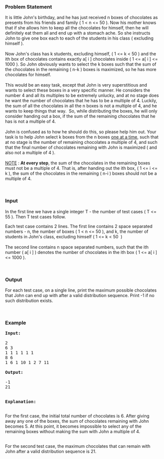<h3>Problem Statement</h3>
<p>It is little John's birthday, and he has just received n boxes of chocolates as presents from his friends and family ( 1 &lt; n &lt;= 50 ). Now his mother knows that if she allows him to keep all the chocolates for himself, then he will definitely eat them all and end up with a stomach ache. So she instructs John to give one box each to each of the students in his class ( excluding himself ).<br><br>Now John's class has k students, excluding himself, ( 1 &lt;= k &lt; 50 ) and the ith box of chocolates contains exactly a[ i ] chocolates inside ( 1 &lt;= a[ i ] &lt;= 1000 ). So John obviously wants to select the k boxes such that the sum of the chocolates in the remaining ( n-k ) boxes is maximized, so he has more chocolates for himself.<br><br>This would be an easy task, except that John is very superstitious and wants to select these boxes in a very specific manner. He considers the number 4 and all its multiples to be extremely unlucky, and at no stage does he want the number of chocolates that he has to be a multiple of 4. Luckily, the sum of all the chocolates in all the n boxes is not a multiple of 4, and he wants to keep things that way.&nbsp; So, while distributing the boxes, he will only consider handing out a box, if the sum of the remaining chocolates that he has is not a multiple of 4.<br><br>John is confused as to how he should do this, so please help him out. Your task is to help John select k boxes from the n boxes <span style="text-decoration: underline;">one at a time</span>, such that at no stage is the number of remaining chocolates a multiple of 4, and such that the final number of chocolates remaining with John is maximized ( and also not a multiple of 4 ). &nbsp;&nbsp; &nbsp;<br><br><span style="text-decoration: underline;">NOTE</span> : <strong>At every step</strong>, the sum of the chocolates in the remaining boxes must not be a multiple of 4. That is, after handing out the ith box, ( 1 &lt;= i &lt;= k ), the sum of the chocolates in the remaining ( n-i ) boxes should not be a multiple of 4.</p>
<p>&nbsp;</p>
<h3 style="text-align: left;">Input</h3>
<p>In the first line we have a single integer T - the number of test cases ( T &lt;= 55 ). Then T test cases follow.</p>
<p>Each test case contains 2 lines. The first line contains 2 space separated numbers - n, the number of boxes ( 1 &lt; n &lt;= 50 ), and k, the number of students in John's class, excluding himself ( 1 &lt;= k &lt; 50&nbsp; )<br><br>The second line contains n space separated numbers, such that the ith number ( a[ i ] ) denotes the number of chocolates in the ith box ( 1 &lt;= a[ i ] &lt;= 1000 ).</p>
<p>&nbsp;</p>
<h3 style="text-align: left;">Output</h3>
<p>For each test case, on a single line, print the maximum possible chocolates that John can end up with after a valid distribution sequence. Print -1 if no such distribution exists.</p>
<p>&nbsp;</p>
<h3 style="text-align: left;">Example</h3>
<pre><strong>Input:</strong>
<br>2<br>6 3<br>1 1 1 1 1 1<br>8 6 <br>1 6 1 10 1 2 7 11<br><br><strong>Output:</strong>
<br>-1<br>21<br><strong><br><br>Explanation:</strong><br><br></pre>
<p>For the first case, the initial total number of chocolates is 6. After giving away any one of the boxes, the sum of chocolates remaining with John becomes 5. At this point, it becomes impossible to select any of the remaining boxes without making the sum with John a multiple of 4.</p>
<p><br>For the second test case, the maximum chocolates that can remain with John after a valid distribution sequence is 21.</p>
<p>&nbsp;</p>
<p>&nbsp;</p>